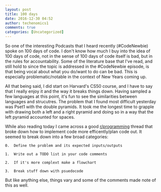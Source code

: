 ```yaml
---
layout: post
title: 100 days
date: 2016-12-30 04:52
author: techenomics1
comments: true
categories: [Uncategorized]
---
```

So one of the interesting Podcasts that I heard recently (#CodeNewbie) spoke on 100 days of code.  I don't know how much I buy into the idea of 100 days of code, not in the sense of 100 days of code itself is bad, but in the rules for accountability.  Some of the literature base that I've read, and still hold to since the topic is addressed in the #CodeNewbie episode, is that being vocal about what you do/want to do can be bad.  This is especially problematic/notable in the context of New Years coming up.  

All that being said, I did start on Harvard's CS50 course, and I have to say that I really enjoy it and the way it breaks things down.  Having sampled a few languages at this point, it's fun to see the similarities between languages and strucutres.  The problem that I found most difficult yesterday was Pset1 with the double pyramids.  It took me the longest time to grapple with drawing both a left and a right pyramid and doing so in a way that the left pyramid accounted for spaces.  

While also reading today I came across a good [r/programming](https://www.reddit.com/r/learnprogramming/comments/5l3wkz/what_is_the_process_you_use_to_plan_before_you/) thread that broke down how to implement code more efficently/plan code out.  It seemed to break down into a few broad categories:

```
0.  Define the problem and its expected inputs/outputs

1.  Write out a TODO list in your code comments

2.  If it's more complext make a flowchart

3.  Break stuff down with psuedocode

```

But like anything else, things vary and some of the comments made note of this as well.  

